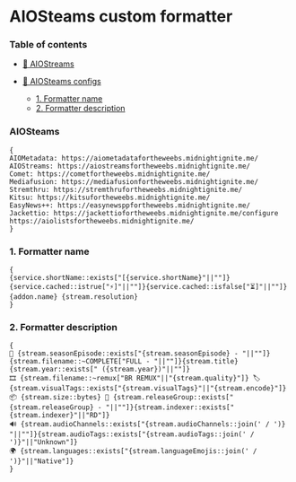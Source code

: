 # AIOSteams custom formatter

### Table of contents

* [🦊 AIOStreams](#-aiosteams)

* [🦅 AIOSteams configs](#-aiosteams-configs)
    * [1. Formatter name](#1-formatter-name)
    * [2. Formatter description](#2-formatter-description)
   
### AIOSteams
```
{
AIOMetadata: https://aiometadatafortheweebs.midnightignite.me/
AIOStreams: https://aiostreamsfortheweebs.midnightignite.me/
Comet: https://cometfortheweebs.midnightignite.me/
Mediafusion: https://mediafusionfortheweebs.midnightignite.me/
Stremthru: https://stremthrufortheweebs.midnightignite.me/
Kitsu: https://kitsufortheweebs.midnightignite.me/
EasyNews++: https://easynewsppfortheweebs.midnightignite.me/
Jackettio: https://jackettiofortheweebs.midnightignite.me/configure
https://aiolistsfortheweebs.midnightignite.me/
}
```

### 1. Formatter name
```
{
{service.shortName::exists["[{service.shortName}"||""]}{service.cached::istrue["⚡]"||""]}{service.cached::isfalse["⏳]"||""]} {addon.name} {stream.resolution}
}
```

### 2. Formatter description
```
{
📁 {stream.seasonEpisode::exists["{stream.seasonEpisode} - "||""]}{stream.filename::~COMPLETE["FULL - "||""]}{stream.title}{stream.year::exists[" ({stream.year})"||""]}
🎞️ {stream.filename::~remux["BR REMUX"||"{stream.quality}"]} 🏷️ {stream.visualTags::exists["{stream.visualTags}"||"{stream.encode}"]}
📦 {stream.size::bytes} 📡 {stream.releaseGroup::exists["{stream.releaseGroup} - "||""]}{stream.indexer::exists["{stream.indexer}"||"RD"]}
🔊 {stream.audioChannels::exists["{stream.audioChannels::join(' / ')} "||""]}{stream.audioTags::exists["{stream.audioTags::join(' / ')}"||"Unknown"]}
🌍 {stream.languages::exists["{stream.languageEmojis::join(' / ')}"||"Native"]}
}
```
